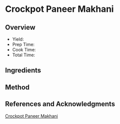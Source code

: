 # Crockpot Paneer Makhani

## Overview

- Yield:
- Prep Time:
- Cook Time:
- Total Time:

## Ingredients


## Method



## References and Acknowledgments

[Crockpot Paneer Makhani](http://crockpotgourmet.net/2015/01/28/crockpot-paneer-makhani/)
